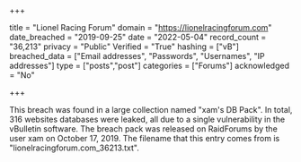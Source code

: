 +++

title = "Lionel Racing Forum"
domain = "https://lionelracingforum.com"
date_breached = "2019-09-25"
date = "2022-05-04"
record_count = "36,213"
privacy = "Public"
Verified = "True"
hashing = ["vB"]
breached_data = ["Email addresses", "Passwords", "Usernames", "IP addresses"]
type = ["posts","post"]
categories = ["Forums"]
acknowledged = "No"


+++


This breach was found in a large collection named "xam's DB Pack". In total, 316 websites databases were leaked, all due to a single vulnerability in the vBulletin software. The breach pack was released on RaidForums by the user xam on October 17, 2019. The filename that this entry comes from is "lionelracingforum.com_36213.txt".

